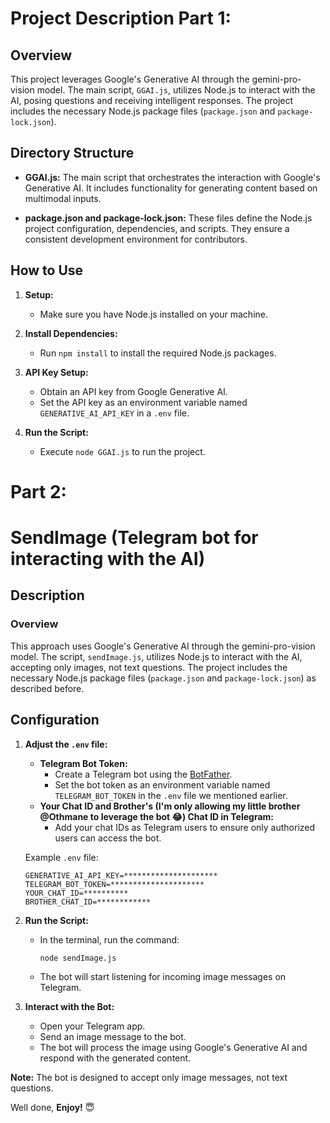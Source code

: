# Project Description Part 1:

## Overview

This project leverages Google's Generative AI through the gemini-pro-vision model. The main script, `GGAI.js`, utilizes Node.js to interact with the AI, posing questions and receiving intelligent responses. The project includes the necessary Node.js package files (`package.json` and `package-lock.json`).

## Directory Structure

- **GGAI.js:**
  The main script that orchestrates the interaction with Google's Generative AI. It includes functionality for generating content based on multimodal inputs.

- **package.json and package-lock.json:**
  These files define the Node.js project configuration, dependencies, and scripts. They ensure a consistent development environment for contributors.

## How to Use

1. **Setup:**
   - Make sure you have Node.js installed on your machine.

2. **Install Dependencies:**
   - Run `npm install` to install the required Node.js packages.

3. **API Key Setup:**
   - Obtain an API key from Google Generative AI.
   - Set the API key as an environment variable named `GENERATIVE_AI_API_KEY` in a `.env` file.

4. **Run the Script:**
   - Execute `node GGAI.js` to run the project.

# Part 2:
# SendImage (Telegram bot for interacting with the AI)

## Description

### Overview

This approach uses Google's Generative AI through the gemini-pro-vision model. The script, `sendImage.js`, utilizes Node.js to interact with the AI, accepting only images, not text questions. The project includes the necessary Node.js package files (`package.json` and `package-lock.json`) as described before.

## Configuration

1. **Adjust the `.env` file:**
   - **Telegram Bot Token:**
     - Create a Telegram bot using the [BotFather](https://core.telegram.org/bots#botfather).
     - Set the bot token as an environment variable named `TELEGRAM_BOT_TOKEN` in the `.env` file we mentioned earlier.
   - **Your Chat ID and Brother's (I'm only allowing my little brother @Othmane to leverage the bot 😂) Chat ID in Telegram:**
     - Add your chat IDs as Telegram users to ensure only authorized users can access the bot.

   Example `.env` file:
   ```env
   GENERATIVE_AI_API_KEY=*********************
   TELEGRAM_BOT_TOKEN=*********************
   YOUR_CHAT_ID=**********
   BROTHER_CHAT_ID=************
2. **Run the Script:**
   - In the terminal, run the command:
     ```bash
     node sendImage.js
     ```
   - The bot will start listening for incoming image messages on Telegram.

3. **Interact with the Bot:**
   - Open your Telegram app.
   - Send an image message to the bot.
   - The bot will process the image using Google's Generative AI and respond with the generated content.

**Note:** The bot is designed to accept only image messages, not text questions.

Well done, **Enjoy!** 😇
